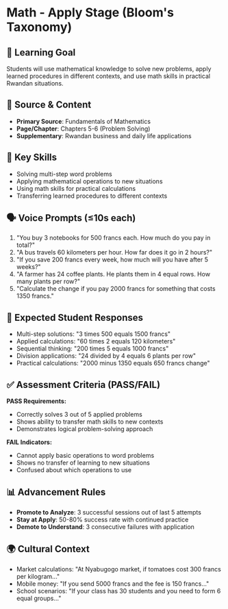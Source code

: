 # Math - Apply Stage (Bloom's Taxonomy)

## 🎯 Learning Goal
Students will use mathematical knowledge to solve new problems, apply learned procedures in different contexts, and use math skills in practical Rwandan situations.

## 📖 Source & Content
- **Primary Source**: Fundamentals of Mathematics
- **Page/Chapter**: Chapters 5-6 (Problem Solving)
- **Supplementary**: Rwandan business and daily life applications

## 🧩 Key Skills
- Solving multi-step word problems
- Applying mathematical operations to new situations
- Using math skills for practical calculations
- Transferring learned procedures to different contexts

## 🗣️ Voice Prompts (≤10s each)
1. "You buy 3 notebooks for 500 francs each. How much do you pay in total?"
2. "A bus travels 60 kilometers per hour. How far does it go in 2 hours?"
3. "If you save 200 francs every week, how much will you have after 5 weeks?"
4. "A farmer has 24 coffee plants. He plants them in 4 equal rows. How many plants per row?"
5. "Calculate the change if you pay 2000 francs for something that costs 1350 francs."

## 🎤 Expected Student Responses
- Multi-step solutions: "3 times 500 equals 1500 francs"
- Applied calculations: "60 times 2 equals 120 kilometers"
- Sequential thinking: "200 times 5 equals 1000 francs"
- Division applications: "24 divided by 4 equals 6 plants per row"
- Practical calculations: "2000 minus 1350 equals 650 francs change"

## ✅ Assessment Criteria (PASS/FAIL)
**PASS Requirements:**
- Correctly solves 3 out of 5 applied problems
- Shows ability to transfer math skills to new contexts
- Demonstrates logical problem-solving approach

**FAIL Indicators:**
- Cannot apply basic operations to word problems
- Shows no transfer of learning to new situations
- Confused about which operations to use

## 📊 Advancement Rules
- **Promote to Analyze**: 3 successful sessions out of last 5 attempts
- **Stay at Apply**: 50-80% success rate with continued practice
- **Demote to Understand**: 3 consecutive failures with application

## 🌍 Cultural Context
- Market calculations: "At Nyabugogo market, if tomatoes cost 300 francs per kilogram..."
- Mobile money: "If you send 5000 francs and the fee is 150 francs..."
- School scenarios: "If your class has 30 students and you need to form 6 equal groups..."
